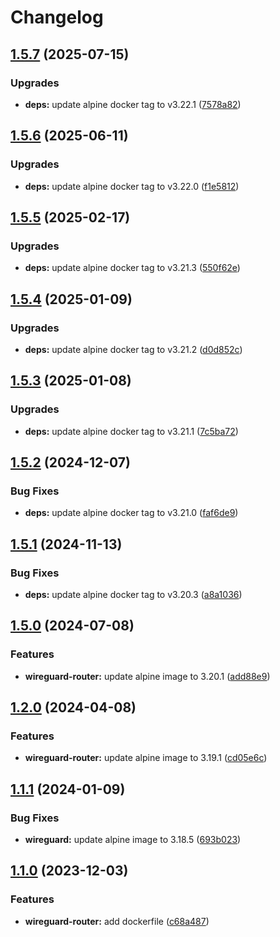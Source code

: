 # Changelog

## [1.5.7](https://github.com/lupusbytes/vpn-rtorrent-flood/compare/wireguard-router@v1.5.6...wireguard-router@v1.5.7) (2025-07-15)


### Upgrades

* **deps:** update alpine docker tag to v3.22.1 ([7578a82](https://github.com/lupusbytes/vpn-rtorrent-flood/commit/7578a82856de164dd771aba5bf11321e9da7512d))

## [1.5.6](https://github.com/lupusbytes/vpn-rtorrent-flood/compare/wireguard-router@v1.5.5...wireguard-router@v1.5.6) (2025-06-11)


### Upgrades

* **deps:** update alpine docker tag to v3.22.0 ([f1e5812](https://github.com/lupusbytes/vpn-rtorrent-flood/commit/f1e5812b55adf3fb0855683cb29858d02cb4bbc1))

## [1.5.5](https://github.com/lupusbytes/vpn-rtorrent-flood/compare/wireguard-router@v1.5.4...wireguard-router@v1.5.5) (2025-02-17)


### Upgrades

* **deps:** update alpine docker tag to v3.21.3 ([550f62e](https://github.com/lupusbytes/vpn-rtorrent-flood/commit/550f62eb68ad0ee57aeba8ff56dcabfc186437ec))

## [1.5.4](https://github.com/lupusbytes/vpn-rtorrent-flood/compare/wireguard-router@v1.5.3...wireguard-router@v1.5.4) (2025-01-09)


### Upgrades

* **deps:** update alpine docker tag to v3.21.2 ([d0d852c](https://github.com/lupusbytes/vpn-rtorrent-flood/commit/d0d852c50b31526714cb4f3a2554e0d52d456541))

## [1.5.3](https://github.com/lupusbytes/vpn-rtorrent-flood/compare/wireguard-router@v1.5.2...wireguard-router@v1.5.3) (2025-01-08)


### Upgrades

* **deps:** update alpine docker tag to v3.21.1 ([7c5ba72](https://github.com/lupusbytes/vpn-rtorrent-flood/commit/7c5ba72592283d0abef42ebf2b462e09711b3733))

## [1.5.2](https://github.com/lupusbytes/vpn-rtorrent-flood/compare/wireguard-router@v1.5.1...wireguard-router@v1.5.2) (2024-12-07)


### Bug Fixes

* **deps:** update alpine docker tag to v3.21.0 ([faf6de9](https://github.com/lupusbytes/vpn-rtorrent-flood/commit/faf6de94ad563cdfb2f854bd446e783c2643ee2e))

## [1.5.1](https://github.com/lupusbytes/vpn-rtorrent-flood/compare/wireguard-router-v1.5.0...wireguard-router@v1.5.1) (2024-11-13)


### Bug Fixes

* **deps:** update alpine docker tag to v3.20.3 ([a8a1036](https://github.com/lupusbytes/vpn-rtorrent-flood/commit/a8a10367916e91fd60a5062286b7c7a1ccd5316f))

## [1.5.0](https://github.com/lupusbytes/vpn-rtorrent-flood/compare/v1.4.0...v1.5.0) (2024-07-08)


### Features

* **wireguard-router:** update alpine image to 3.20.1 ([add88e9](https://github.com/lupusbytes/vpn-rtorrent-flood/commit/add88e93598cb76653f9a429c98a41be499314ba))

## [1.2.0](https://github.com/lupusbytes/vpn-rtorrent-flood/compare/v1.1.2...v1.2.0) (2024-04-08)


### Features

* **wireguard-router:** update alpine image to 3.19.1 ([cd05e6c](https://github.com/lupusbytes/vpn-rtorrent-flood/commit/cd05e6c0552e0b5592be85e35df4f957ee385dc7))

## [1.1.1](https://github.com/lupusbytes/vpn-rtorrent-flood/compare/v1.1.0...v1.1.1) (2024-01-09)


### Bug Fixes

* **wireguard:** update alpine image to 3.18.5 ([693b023](https://github.com/lupusbytes/vpn-rtorrent-flood/commit/693b023e026a82854fbfdd84d843da7fa3c1ccc4))

## [1.1.0](https://github.com/lupusbytes/vpn-rtorrent-flood/compare/v1.0.0...v1.1.0) (2023-12-03)


### Features

* **wireguard-router:** add dockerfile ([c68a487](https://github.com/lupusbytes/vpn-rtorrent-flood/commit/c68a48769e9ac07316088f88b7276c9d4dd39aaa))
